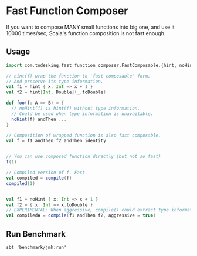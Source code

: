 # Fast Function Composer

If you want to compose MANY small functions into big one, and use it 10000 times/sec,
Scala's function composition is not fast enough.

## Usage

```scala
import com.todesking.fast_function_composer.FastComposable.{hint, noHint, compile}

// hint(f) wrap the function to 'fast composable' form.
// And preserve its type information.
val f1 = hint { x: Int => x + 1 }
val f2 = hint[Int, Double](_.toDouble)

def foo(f: A => B) = {
  // noHint(f) is hint(f) without type information.
  // Could be used when type information is unavailable.
  noHint(f) andThen ...
}

// Composition of wrapped function is also fast composable.
val f = f1 andThen f2 andThen identity


// You can use composed function directly (but not so fast)
f(1)

// Compiled version of f. Fast.
val compiled = compile(f)
compiled(1)


val f1 = noHint { x: Int => x + 1 }
val f2 = { x: Int => x.toDouble }
// EXPERIMENTAL: When aggressive, compile() could extract type information from native function.
val compiledA = compile(f1 andThen f2, aggressive = true)

```

## Run Benchmark

```
sbt 'benchmark/jmh:run'
```
